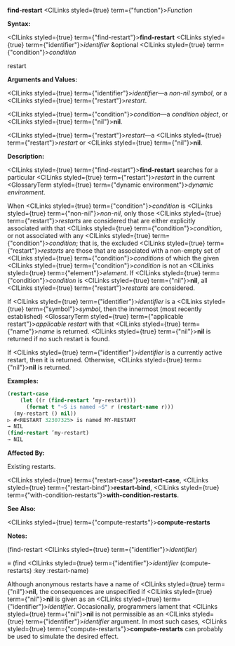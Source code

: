 **find-restart** <ClLinks styled={true} term={"function"}><i>Function</i></ClLinks> 



**Syntax:** 



<ClLinks styled={true} term={"find-restart"}><b>find-restart</b></ClLinks> <ClLinks styled={true} term={"identifier"}><i>identifier</i></ClLinks> &amp;optional <ClLinks styled={true} term={"condition"}><i>condition</i></ClLinks> 



restart 



**Arguments and Values:** 



<ClLinks styled={true} term={"identifier"}><i>identifier</i></ClLinks>—a *non-nil symbol*, or a <ClLinks styled={true} term={"restart"}><i>restart</i></ClLinks>. 



<ClLinks styled={true} term={"condition"}><i>condition</i></ClLinks>—a *condition object*, or <ClLinks styled={true} term={"nil"}><b>nil</b></ClLinks>. 



<ClLinks styled={true} term={"restart"}><i>restart</i></ClLinks>—a <ClLinks styled={true} term={"restart"}><i>restart</i></ClLinks> or <ClLinks styled={true} term={"nil"}><b>nil</b></ClLinks>. 



**Description:** 



<ClLinks styled={true} term={"find-restart"}><b>find-restart</b></ClLinks> searches for a particular <ClLinks styled={true} term={"restart"}><i>restart</i></ClLinks> in the current <GlossaryTerm styled={true} term={"dynamic environment"}><i>dynamic environment</i></GlossaryTerm>. 



 



 



When <ClLinks styled={true} term={"condition"}><i>condition</i></ClLinks> is <ClLinks styled={true} term={"non-nil"}><i>non-nil</i></ClLinks>, only those <ClLinks styled={true} term={"restart"}><i>restarts</i></ClLinks> are considered that are either explicitly associated with that <ClLinks styled={true} term={"condition"}><i>condition</i></ClLinks>, or not associated with any <ClLinks styled={true} term={"condition"}><i>condition</i></ClLinks>; that is, the excluded <ClLinks styled={true} term={"restart"}><i>restarts</i></ClLinks> are those that are associated with a non-empty set of <ClLinks styled={true} term={"condition"}><i>conditions</i></ClLinks> of which the given <ClLinks styled={true} term={"condition"}><i>condition</i></ClLinks> is not an <ClLinks styled={true} term={"element"}><i>element</i></ClLinks>. If <ClLinks styled={true} term={"condition"}><i>condition</i></ClLinks> is <ClLinks styled={true} term={"nil"}><b>nil</b></ClLinks>, all <ClLinks styled={true} term={"restart"}><i>restarts</i></ClLinks> are considered. 



If <ClLinks styled={true} term={"identifier"}><i>identifier</i></ClLinks> is a <ClLinks styled={true} term={"symbol"}><i>symbol</i></ClLinks>, then the innermost (most recently established) <GlossaryTerm styled={true} term={"applicable restart"}><i>applicable restart</i></GlossaryTerm> with that <ClLinks styled={true} term={"name"}><i>name</i></ClLinks> is returned. <ClLinks styled={true} term={"nil"}><b>nil</b></ClLinks> is returned if no such restart is found. 



If <ClLinks styled={true} term={"identifier"}><i>identifier</i></ClLinks> is a currently active restart, then it is returned. Otherwise, <ClLinks styled={true} term={"nil"}><b>nil</b></ClLinks> is returned. 

**Examples:**
```lisp
(restart-case 
    (let ((r (find-restart ’my-restart))) 
      (format t "~S is named ~S" r (restart-name r))) 
  (my-restart () nil)) 
▷ #<RESTART 32307325> is named MY-RESTART 
→ NIL 
(find-restart ’my-restart) 
→ NIL 
```
**Affected By:** 



Existing restarts. 



<ClLinks styled={true} term={"restart-case"}><b>restart-case</b></ClLinks>, <ClLinks styled={true} term={"restart-bind"}><b>restart-bind</b></ClLinks>, <ClLinks styled={true} term={"with-condition-restarts"}><b>with-condition-restarts</b></ClLinks>. 



**See Also:** 



<ClLinks styled={true} term={"compute-restarts"}><b>compute-restarts</b></ClLinks> 



**Notes:** 



(find-restart <ClLinks styled={true} term={"identifier"}><i>identifier</i></ClLinks>) 



*≡* (find <ClLinks styled={true} term={"identifier"}><i>identifier</i></ClLinks> (compute-restarts) :key :restart-name) 



Although anonymous restarts have a name of <ClLinks styled={true} term={"nil"}><b>nil</b></ClLinks>, the consequences are unspecified if <ClLinks styled={true} term={"nil"}><b>nil</b></ClLinks> is given as an <ClLinks styled={true} term={"identifier"}><i>identifier</i></ClLinks>. Occasionally, programmers lament that <ClLinks styled={true} term={"nil"}><b>nil</b></ClLinks> is not permissible as an <ClLinks styled={true} term={"identifier"}><i>identifier</i></ClLinks> argument. In most such cases, <ClLinks styled={true} term={"compute-restarts"}><b>compute-restarts</b></ClLinks> can probably be used to simulate the desired effect. 



